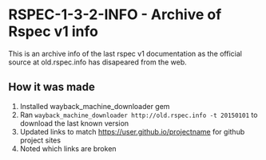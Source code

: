 RSPEC-1-3-2-INFO - Archive of Rspec v1 info
===========================================

This is an archive info of the last rspec v1 documentation as the official source at old.rspec.info has disapeared from the web.


How it was made
---------------

1. Installed wayback_machine_downloader gem
2. Ran `wayback_machine_downloader http://old.rspec.info -t 20150101` to download the last known version
3. Updated links to match https://user.github.io/projectname for github project sites
4. Noted which links are broken
